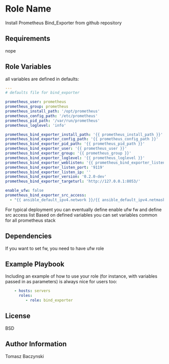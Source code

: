 Role Name
=========

Install Prometheus Bind_Exporter from github repository

Requirements
------------

nope

Role Variables
--------------

all variables are defined in defaults:

```yaml
---
# defaults file for bind_exporter

prometheus_user: prometheus
prometheus_group: prometheus
prometheus_install_path: '/opt/prometheus'
prometheus_config_path: '/etc/prometheus'
prometheus_pid_path: '/var/run/prometheus'
prometheus_loglevel: 'info'

prometheus_bind_exporter_install_path: '{{ prometheus_install_path }}'
prometheus_bind_exporter_config_path: '{{ prometheus_config_path }}'
prometheus_bind_exporter_pid_path: '{{ prometheus_pid_path }}'
prometheus_bind_exporter_user: '{{ prometheus_user }}'
prometheus_bind_exporter_group: '{{ prometheus_group }}'
prometheus_bind_exporter_loglevel: '{{ prometheus_loglevel }}'
prometheus_bind_exporter_weblisten: '{{ prometheus_bind_exporter_listen_ip }}:{{ prometheus_bind_exporter_listen_port }}'
prometheus_bind_exporter_listen_port: '9119'
prometheus_bind_exporter_listen_ip: ''
prometheus_bind_exporter_version: '0.2.0-dev'
prometheus_bind_exporter_targeturl: 'http://127.0.0.1:8053/'

enable_ufw: false
prometheus_bind_exporter_src_access:
  - "{{ ansible_default_ipv4.network }}/{{ ansible_default_ipv4.netmask }}"

```

For typical deployment you can eventually define enable ufw fw and define src access list
Based on defined variables you can set variables common for all prometheus stack

Dependencies
------------

If you want to set fw, you need to have ufw role

Example Playbook
----------------

Including an example of how to use your role (for instance, with variables passed in as parameters) is always nice for users too:

```yaml
    - hosts: servers
      roles:
         - role: bind_exporter
```

License
-------

BSD

Author Information
------------------

Tomasz Baczynski
